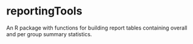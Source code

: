 # reportingTools

An R package with functions for building report tables containing overall and per group summary statistics.
